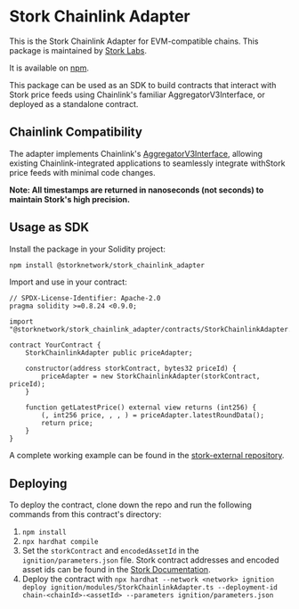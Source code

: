 # Stork Chainlink Adapter

This is the Stork Chainlink Adapter for EVM-compatible chains. This package is maintained by [Stork Labs](https://stork.network).

It is available on [npm](https://www.npmjs.com/package/@storknetwork/stork_chainlink_adapter).

This package can be used as an SDK to build contracts that interact with Stork price feeds using Chainlink's familiar AggregatorV3Interface, or deployed as a standalone contract.

## Chainlink Compatibility

The adapter implements Chainlink's [AggregatorV3Interface](https://github.com/smartcontractkit/chainlink-evm/blob/develop/contracts/src/v0.8/shared/interfaces/AggregatorV3Interface.sol), allowing existing Chainlink-integrated applications to seamlessly integrate withStork price feeds with minimal code changes.

**Note: All timestamps are returned in nanoseconds (not seconds) to maintain Stork's high precision.**

## Usage as SDK

Install the package in your Solidity project:

```bash
npm install @storknetwork/stork_chainlink_adapter
```

Import and use in your contract:

```solidity
// SPDX-License-Identifier: Apache-2.0
pragma solidity >=0.8.24 <0.9.0;

import "@storknetwork/stork_chainlink_adapter/contracts/StorkChainlinkAdapter.sol";

contract YourContract {
    StorkChainlinkAdapter public priceAdapter;
    
    constructor(address storkContract, bytes32 priceId) {
        priceAdapter = new StorkChainlinkAdapter(storkContract, priceId);
    }
    
    function getLatestPrice() external view returns (int256) {
        (, int256 price, , , ) = priceAdapter.latestRoundData();
        return price;
    }
}
```

A complete working example can be found in the [stork-external repository](https://github.com/stork-oracle/stork-external/tree/main/chains/evm/examples/stork_chainlink_adapter).


## Deploying

To deploy the contract, clone down the repo and run the following commands from this contract's directory:

1. `npm install`
2. `npx hardhat compile`
3. Set the `storkContract` and `encodedAssetId` in the `ignition/parameters.json` file. Stork contract addresses and encoded asset ids can be found in the [Stork Documentation](https://docs.stork.network/). 
4. Deploy the contract with `npx hardhat --network <network> ignition deploy ignition/modules/StorkChainlinkAdapter.ts --deployment-id chain-<chainId>-<assetId> --parameters ignition/parameters.json`
